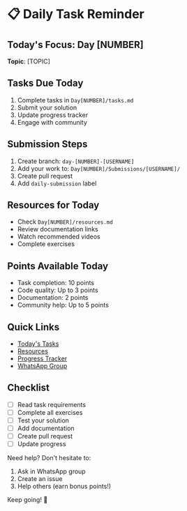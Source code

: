 # 📋 Daily Task Reminder

## Today's Focus: Day [NUMBER]
**Topic**: [TOPIC]

## Tasks Due Today
1. Complete tasks in `Day[NUMBER]/tasks.md`
2. Submit your solution
3. Update progress tracker
4. Engage with community

## Submission Steps
1. Create branch: `day-[NUMBER]-[USERNAME]`
2. Add your work to: `Day[NUMBER]/Submissions/[USERNAME]/`
3. Create pull request
4. Add `daily-submission` label

## Resources for Today
- Check `Day[NUMBER]/resources.md`
- Review documentation links
- Watch recommended videos
- Complete exercises

## Points Available Today
- Task completion: 10 points
- Code quality: Up to 3 points
- Documentation: 2 points
- Community help: Up to 5 points

## Quick Links
- [Today's Tasks](./Day[NUMBER]/tasks.md)
- [Resources](./Day[NUMBER]/resources.md)
- [Progress Tracker](./PROGRESS.md)
- [WhatsApp Group]([LINK])

## Checklist
- [ ] Read task requirements
- [ ] Complete all exercises
- [ ] Test your solution
- [ ] Add documentation
- [ ] Create pull request
- [ ] Update progress

Need help? Don't hesitate to:
1. Ask in WhatsApp group
2. Create an issue
3. Help others (earn bonus points!)

Keep going! 💪 